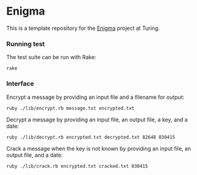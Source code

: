 # Enigma

This is a template repository for the [Enigma](http://tutorials.jumpstartlab.com/projects/enigma.html) project
at Turing.

### Running test

The test suite can be run with Rake:

```
rake
```

### Interface

Encrypt a message by providing an input file and a filename for output:

```
ruby ./lib/encrypt.rb message.txt encrypted.txt
```

Decrypt a message by providing an input file, an output file, a key, and
a date:

```
ruby ./lib/decrypt.rb encrypted.txt decrypted.txt 82648 030415
```

Crack a message when the key is not known by providing an input file, an
output file, and a date:

```
ruby ./lib/crack.rb encrypted.txt cracked.txt 030415
```
